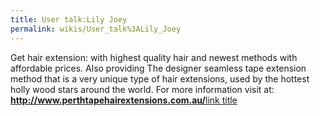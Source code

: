 ```yaml
---
title: User talk:Lily Joey
permalink: wikis/User_talk%3ALily_Joey
---
```


Get hair extension: with highest quality hair and newest methods with
affordable prices. Also providing The designer seamless tape extension
method that is a very unique type of hair extensions, used by the
hottest holly wood stars around the world. For more information visit
at: **<http://www.perthtapehairextensions.com.au/>**[link
title](http://www.example.com)
